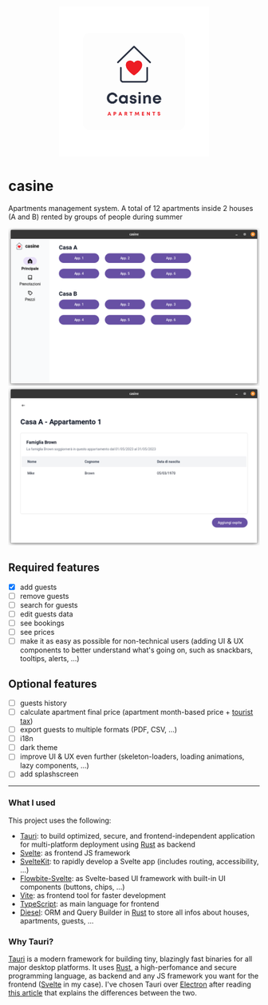 <div align="center">
  <img src="./static/casine-rounded.png" alt="casine logo" height="300" />
</div>

# casine

Apartments management system. A total of 12 apartments inside 2 houses (A and B) rented by groups of people during summer

![casine home page](./screenshots/homepage.png)
![apartment filled with guests](./screenshots/apartment-with-guests.png)

## Required features

- [x] add guests
- [ ] remove guests
- [ ] search for guests
- [ ] edit guests data
- [ ] see bookings
- [ ] see prices
- [ ] make it as easy as possible for non-technical users (adding UI & UX components to better understand what's going on, such as snackbars, tooltips, alerts, ...)

## Optional features

- [ ] guests history
- [ ] calculate apartment final price (apartment month-based price + [tourist tax](https://www.ovest.com/it/la-tassa-di-soggiorno-in-italia/))
- [ ] export guests to multiple formats (PDF, CSV, ...)
- [ ] i18n
- [ ] dark theme
- [ ] improve UI & UX even further (skeleton-loaders, loading animations, lazy components, ...)
- [ ] add splashscreen

---

### What I used

This project uses the following:

- [Tauri]: to build optimized, secure, and frontend-independent application for multi-platform deployment using [Rust] as backend
- [Svelte]: as frontend JS framework
- [SvelteKit]: to rapidly develop a Svelte app (includes routing, accessibility, ...)
- [Flowbite-Svelte]: as Svelte-based UI framework with built-in UI components (buttons, chips, ...)
- [Vite]: as frontend tool for faster development
- [TypeScript]: as main language for frontend
- [Diesel]: ORM and Query Builder in [Rust] to store all infos about houses, apartments, guests, ...

### Why Tauri?

[Tauri] is a modern framework for building tiny, blazingly fast binaries for all major desktop platforms. It uses [Rust], a high-perfomance and secure programming language, as backend and any JS framework you want for the frontend ([Svelte] in my case). I've chosen Tauri over [Electron] after reading [this article](https://betterprogramming.pub/will-tauri-be-an-electron-killer-38fd6478004) that explains the differences between the two.

<!-- Links used -->

[tauri]: https://tauri.app/
[rust]: https://www.rust-lang.org
[svelte]: https://svelte.dev/
[sveltekit]: https://kit.svelte.dev/
[flowbite-svelte]: https://flowbite-svelte.com/
[vite]: https://vitejs.dev/
[typescript]: https://www.typescriptlang.org/
[diesel]: https://diesel.rs/
[electron]: https://www.electronjs.org/
